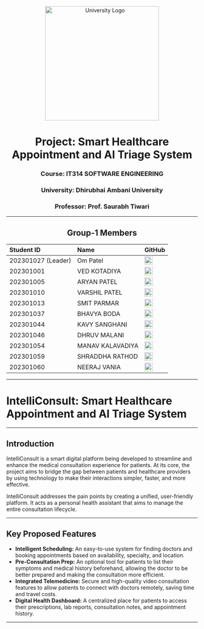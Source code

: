 <div align="center">
  <img src="https://www.daiict.ac.in/sites/default/files/inline-images/20250107DAUfinalIDcol_SK-01_0.png" alt="University Logo" width="300">
</div>

<div align="center">

# Project: Smart Healthcare Appointment and AI Triage System
### Course: IT314 SOFTWARE ENGINEERING
### University: Dhirubhai Ambani University
### Professor: Prof. Saurabh Tiwari

</div>

---

<div align="center">


## Group-1 Members

| Student ID         | Name             | GitHub |
| :----------------- | :--------------- | :----- |
| 202301027 (Leader) | Om Patel         | <a href="https://github.com/Om1505"><img src="https://github.githubassets.com/images/modules/logos_page/GitHub-Mark.png" width="22"/></a> |
| 202301001          | VED KOTADIYA     | <a href="https://github.com/404-brainnotfound-human"><img src="https://github.githubassets.com/images/modules/logos_page/GitHub-Mark.png" width="22"/></a> |
| 202301005          | ARYAN PATEL      | <a href="https://github.com/workloadoverdose2312"><img src="https://github.githubassets.com/images/modules/logos_page/GitHub-Mark.png" width="22"/></a> |
| 202301010          | VARSHIL PATEL    | <a href="https://github.com/varshil1234"><img src="https://github.githubassets.com/images/modules/logos_page/GitHub-Mark.png" width="22"/></a> |
| 202301013          | SMIT PARMAR      | <a href="https://github.com/smit549"><img src="https://github.githubassets.com/images/modules/logos_page/GitHub-Mark.png" width="22"/></a> |
| 202301037          | BHAVYA BODA      | <a href="https://github.com/Bhavya-2805"><img src="https://github.githubassets.com/images/modules/logos_page/GitHub-Mark.png" width="22"/></a> |
| 202301044          | KAVY SANGHANI    | <a href="https://github.com/KavySanghani"><img src="https://github.githubassets.com/images/modules/logos_page/GitHub-Mark.png" width="22"/></a> |
| 202301046          | DHRUV MALANI     | <a href="https://github.com/dhrxvm"><img src="https://github.githubassets.com/images/modules/logos_page/GitHub-Mark.png" width="22"/></a> |
| 202301054          | MANAV KALAVADIYA | <a href="https://github.com/ManavPatel54"><img src="https://github.githubassets.com/images/modules/logos_page/GitHub-Mark.png" width="22"/></a> |
| 202301059          | SHRADDHA RATHOD  | <a href="https://github.com/Shraddha260206a"><img src="https://github.githubassets.com/images/modules/logos_page/GitHub-Mark.png" width="22"/></a> |
| 202301060          | NEERAJ VANIA     | <a href="https://github.com/NeerajVania"><img src="https://github.githubassets.com/images/modules/logos_page/GitHub-Mark.png" width="22"/></a> |


</div>

---
# IntelliConsult: Smart Healthcare Appointment and AI Triage System

---

## Introduction

IntelliConsult is a smart digital platform being developed to streamline and enhance the medical consultation experience for patients. At its core, the project aims to bridge the gap between patients and healthcare providers by using technology to make their interactions simpler, faster, and more effective.

IntelliConsult addresses the pain points by creating a unified, user-friendly platform. It acts as a personal health assistant that aims to manage the entire consultation lifecycle.

---

## Key Proposed Features

-   **Intelligent Scheduling:** An easy-to-use system for finding doctors and booking appointments based on availability, specialty, and location.
-   **Pre-Consultation Prep:** An optional tool for patients to list their symptoms and medical history beforehand, allowing the doctor to be better prepared and making the consultation more efficient.
-   **Integrated Telemedicine:** Secure and high-quality video consultation features to allow patients to connect with doctors remotely, saving time and travel costs.
-   **Digital Health Dashboard:** A centralized place for patients to access their prescriptions, lab reports, consultation notes, and appointment history.

---
